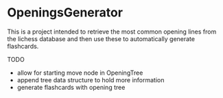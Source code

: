 # OpeningsGenerator

This is a project intended to retrieve the most common opening lines from the lichess database and then use these to automatically generate flashcards.

TODO
- allow for starting move node in OpeningTree
- append tree data structure to hold more information
- generate flashcards with opening tree